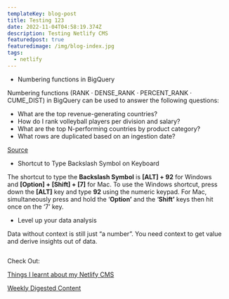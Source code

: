 ```yaml
---
templateKey: blog-post
title: Testing 123
date: 2022-11-04T04:58:19.374Z
description: Testing Netlify CMS
featuredpost: true
featuredimage: /img/blog-index.jpg
tags:
  - netlify
---
```

* Numbering functions in BigQuery 

Numbering functions (‎RANK · ‎DENSE_RANK · ‎PERCENT_RANK · ‎CUME_DIST) in BigQuery can be used to answer the following questions:

* What are the top revenue-generating countries?
* How do I rank volleyball players per division and salary?
* What are the top N-performing countries by product category?
* What rows are duplicated based on an ingestion date?

[Source](https://cloud.google.com/bigquery/docs/reference/standard-sql/numbering_functions)

* Shortcut to Type Backslash Symbol on Keyboard 

The shortcut to type the **Backslash Symbol** is **\[ALT] + 92** for Windows and **\[Option] + \[Shift] + \[7]** for Mac. To use the Windows shortcut, press down the **\[ALT]** key and type **92** using the numeric keypad. For Mac, simultaneously press and hold the ‘**Option’** and the ‘**Shift’** keys then hit once on the ‘7’ key.

* L﻿evel up your data analysis 

Data without context is still just “a number”.  You need context to get value and derive insights out of data.

<!--EndFragment-->

![]()

C﻿heck Out:

[Things I learnt about my Netlify CMS](https://www.testandoptimize.com/posts/things-i-learnt-about-cms-this-week/>)

[Weekly Digested Content](https://www.testandoptimize.com/posts/weekly-digested-content/)